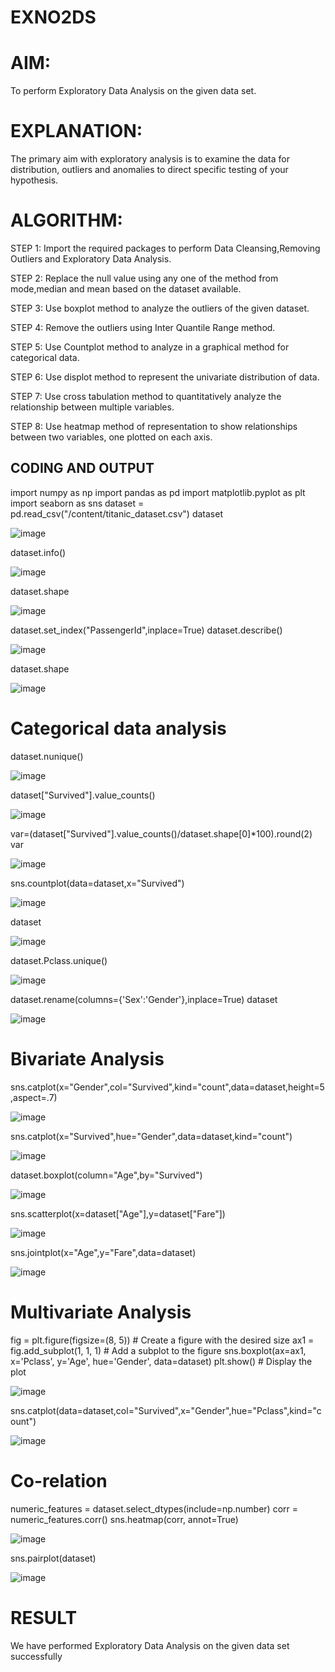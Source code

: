 # EXNO2DS
# AIM:
To perform Exploratory Data Analysis on the given data set.
      
# EXPLANATION:
  The primary aim with exploratory analysis is to examine the data for distribution, outliers and anomalies to direct specific testing of your hypothesis.
  
# ALGORITHM:
STEP 1: Import the required packages to perform Data Cleansing,Removing Outliers and Exploratory Data Analysis.

STEP 2: Replace the null value using any one of the method from mode,median and mean based on the dataset available.

STEP 3: Use boxplot method to analyze the outliers of the given dataset.

STEP 4: Remove the outliers using Inter Quantile Range method.

STEP 5: Use Countplot method to analyze in a graphical method for categorical data.

STEP 6: Use displot method to represent the univariate distribution of data.

STEP 7: Use cross tabulation method to quantitatively analyze the relationship between multiple variables.

STEP 8: Use heatmap method of representation to show relationships between two variables, one plotted on each axis.

## CODING AND OUTPUT

import numpy as np
import pandas as pd
import matplotlib.pyplot as plt
import seaborn as sns
dataset = pd.read_csv("/content/titanic_dataset.csv")
dataset

![image](https://github.com/user-attachments/assets/a70c0e29-b0eb-4e43-b3dd-e90e16d29a00)

dataset.info()

![image](https://github.com/user-attachments/assets/0c33be09-2dcd-4e4f-a4b6-94d848396871)

dataset.shape

![image](https://github.com/user-attachments/assets/240a948b-6920-4982-9757-c31c90fb01cb)

dataset.set_index("PassengerId",inplace=True)
dataset.describe()

![image](https://github.com/user-attachments/assets/a920d0e3-adfa-43e0-a48e-6b56675a5bfe)

dataset.shape

![image](https://github.com/user-attachments/assets/f0cbab29-492b-460d-a481-cc058ac9fc89)
# Categorical data analysis

dataset.nunique()

![image](https://github.com/user-attachments/assets/16ef097b-1ba2-45bd-be84-c628543c39a3)

dataset["Survived"].value_counts()

![image](https://github.com/user-attachments/assets/eed26966-2c4e-4c36-82ad-db581702ac0a)

var=(dataset["Survived"].value_counts()/dataset.shape[0]*100).round(2)
var

![image](https://github.com/user-attachments/assets/e1f04630-73eb-4e27-b95f-b192fb864f20)

sns.countplot(data=dataset,x="Survived")

![image](https://github.com/user-attachments/assets/f89cbb91-33c0-4610-aa07-804a3bda733c)

dataset

![image](https://github.com/user-attachments/assets/4ceeea56-26c0-4e82-8274-476b253dfbcd)

dataset.Pclass.unique()

![image](https://github.com/user-attachments/assets/8029ec35-e18f-4a1f-a3f6-31a9ef131a84)

dataset.rename(columns={'Sex':'Gender'},inplace=True)
dataset

![image](https://github.com/user-attachments/assets/6acf7ffc-fa49-4a5e-8dc4-62912cf59047)
#  Bivariate Analysis

sns.catplot(x="Gender",col="Survived",kind="count",data=dataset,height=5,aspect=.7)

![image](https://github.com/user-attachments/assets/4902a078-e693-4520-a2da-a18267bc38bc)

sns.catplot(x="Survived",hue="Gender",data=dataset,kind="count")

![image](https://github.com/user-attachments/assets/a75ff6db-4227-4152-becf-81104bfb08d4)

dataset.boxplot(column="Age",by="Survived")

![image](https://github.com/user-attachments/assets/a27fa432-4b20-4fca-a30d-111e7858f10c)

sns.scatterplot(x=dataset["Age"],y=dataset["Fare"])

![image](https://github.com/user-attachments/assets/5d2aca6b-84db-4bf2-9f72-63efbea99fad)

sns.jointplot(x="Age",y="Fare",data=dataset)

![image](https://github.com/user-attachments/assets/e2ca2ab0-d3c7-4613-87aa-766753da2171)
# Multivariate Analysis

fig = plt.figure(figsize=(8, 5))  # Create a figure with the desired size
ax1 = fig.add_subplot(1, 1, 1)  # Add a subplot to the figure
sns.boxplot(ax=ax1, x='Pclass', y='Age', hue='Gender', data=dataset)
plt.show()  # Display the plot

![image](https://github.com/user-attachments/assets/a23875c9-fc29-43d1-8dab-5c697bc2f8b5)

sns.catplot(data=dataset,col="Survived",x="Gender",hue="Pclass",kind="count")

![image](https://github.com/user-attachments/assets/f6f6af71-b830-461e-a385-dde132e65437)
#  Co-relation

numeric_features = dataset.select_dtypes(include=np.number)
corr = numeric_features.corr()
sns.heatmap(corr, annot=True)

![image](https://github.com/user-attachments/assets/37ef2714-3194-46e9-97c7-5b35895f192c)

sns.pairplot(dataset)

![image](https://github.com/user-attachments/assets/80576fa5-68ae-4785-af65-584ec97bf479)


# RESULT
 We have performed Exploratory Data Analysis on the given data set successfully
